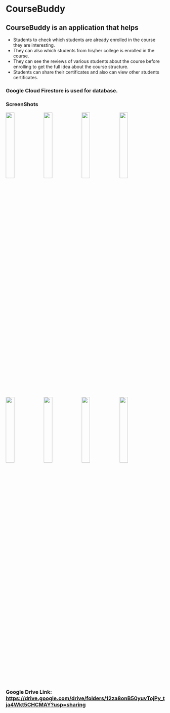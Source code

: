 # CourseBuddy

## CourseBuddy is an application that helps
- Students to check which students are already enrolled in the course they are interesting.
- They can also which students from his/her college is enrolled in the course.
- They can see the reviews of various students about the course before enrolling to get the full idea about the course structure.
- Students can share their certificates and also can view other students certificates.

### Google Cloud Firestore is used for database.

### ScreenShots

<img src="https://user-images.githubusercontent.com/44507909/82938972-3924e080-9fb0-11ea-87f9-46ca8b640e56.jpg" width="23%"></img> <img src="https://user-images.githubusercontent.com/44507909/82939018-4d68dd80-9fb0-11ea-9a51-57e77c6b7b89.jpg" width="23%"></img> <img src="https://user-images.githubusercontent.com/44507909/82939080-6a9dac00-9fb0-11ea-95c9-cea8f12c979c.jpg" width="23%"></img> <img src="https://user-images.githubusercontent.com/44507909/82938758-eea36400-9faf-11ea-8f58-55d11b3f4318.jpg" width="23%"></img> <img src="https://user-images.githubusercontent.com/44507909/82938842-0b3f9c00-9fb0-11ea-8f95-be3c0e99c742.jpg" width="23%"></img> <img src="https://user-images.githubusercontent.com/44507909/82938899-214d5c80-9fb0-11ea-8fba-df204c39c7d9.jpg" width="23%"></img> <img src="https://user-images.githubusercontent.com/44507909/82938920-2a3e2e00-9fb0-11ea-9fba-2a0454ed3e70.jpg" width="23%"></img> <img src="https://user-images.githubusercontent.com/44507909/82938940-30cca580-9fb0-11ea-9400-e58dd90e6f9c.jpg" width="23%"></img> 

### Google Drive Link: https://drive.google.com/drive/folders/12za8onB50yuvTojPy_tja4Wkt5CHCMAY?usp=sharing
